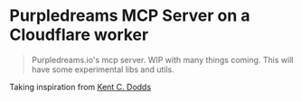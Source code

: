 # Purpledreams MCP Server on a Cloudflare worker

> Purpledreams.io's mcp server. WIP with many things coming. This will have some experimental libs and utils.

Taking inspiration from [Kent C. Dodds](https://github.com/kentcdodds/cloudflare-remix-vite-mcp)

